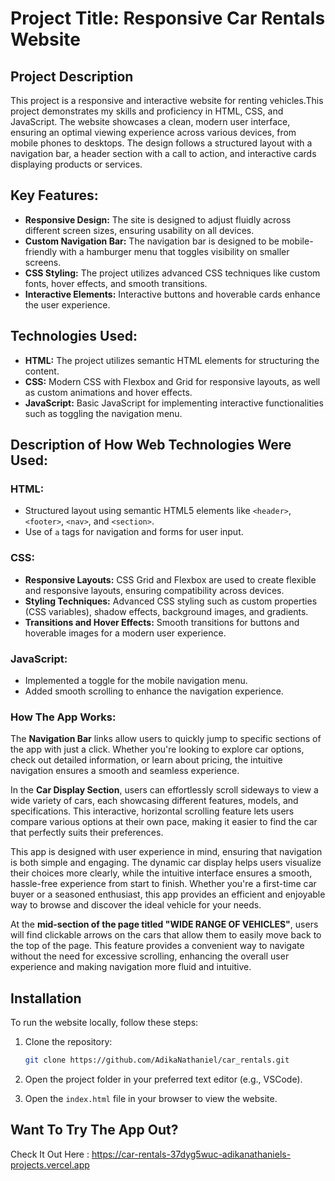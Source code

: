 # Project Title: Responsive Car Rentals Website

## Project Description
This project is a responsive and interactive website for renting vehicles.This project demonstrates my skills and proficiency in HTML, CSS, and JavaScript. The website showcases a clean, modern user interface, ensuring an optimal viewing experience across various devices, from mobile phones to desktops. 
The design follows a structured layout with a navigation bar, a header section with a call to action, and interactive cards displaying products or services.

## Key Features:
- **Responsive Design:** The site is designed to adjust fluidly across different screen sizes, ensuring usability on all devices.
- **Custom Navigation Bar:** The navigation bar is designed to be mobile-friendly with a hamburger menu that toggles visibility on smaller screens.
- **CSS Styling:** The project utilizes advanced CSS techniques like custom fonts, hover effects, and smooth transitions.
- **Interactive Elements:** Interactive buttons and hoverable cards enhance the user experience.

## Technologies Used:
- **HTML:** The project utilizes semantic HTML elements for structuring the content.
- **CSS:** Modern CSS with Flexbox and Grid for responsive layouts, as well as custom animations and hover effects.
- **JavaScript:** Basic JavaScript for implementing interactive functionalities such as toggling the navigation menu.

## Description of How Web Technologies Were Used:
### HTML:
- Structured layout using semantic HTML5 elements like `<header>`, `<footer>`, `<nav>`, and `<section>`.
- Use of `a` tags for navigation and forms for user input.

### CSS:
- **Responsive Layouts:** CSS Grid and Flexbox are used to create flexible and responsive layouts, ensuring compatibility across devices.
- **Styling Techniques:** Advanced CSS styling such as custom properties (CSS variables), shadow effects, background images, and gradients.
- **Transitions and Hover Effects:** Smooth transitions for buttons and hoverable images for a modern user experience.

### JavaScript:
- Implemented a toggle for the mobile navigation menu.
- Added smooth scrolling to enhance the navigation experience.
  
### How The App Works:
The **Navigation Bar** links allow users to quickly jump to specific sections of the app with just a click. Whether you're looking to explore car options, check out detailed information, or learn about pricing, the intuitive navigation ensures a smooth and seamless experience. 

In the **Car Display Section**, users can effortlessly scroll sideways to view a wide variety of cars, each showcasing different features, models, and specifications. This interactive, horizontal scrolling feature lets users compare various options at their own pace, making it easier to find the car that perfectly suits their preferences.

This app is designed with user experience in mind, ensuring that navigation is both simple and engaging. The dynamic car display helps users visualize their choices more clearly, while the intuitive interface ensures a smooth, hassle-free experience from start to finish. Whether you're a first-time car buyer or a seasoned enthusiast, this app provides an efficient and enjoyable way to browse and discover the ideal vehicle for your needs.

At the **mid-section of the page titled "WIDE RANGE OF VEHICLES"**, users will find clickable arrows on the cars that allow them to easily move back to the top of the page. This feature provides a convenient way to navigate without the need for excessive scrolling, enhancing the overall user experience and making navigation more fluid and intuitive.

## Installation

To run the website locally, follow these steps:

1. Clone the repository:

    ```bash
    git clone https://github.com/AdikaNathaniel/car_rentals.git
    ```

2. Open the project folder in your preferred text editor (e.g., VSCode).

3. Open the `index.html` file in your browser to view the website.

## Want To Try The App Out?
Check It Out Here : https://car-rentals-37dyg5wuc-adikanathaniels-projects.vercel.app

